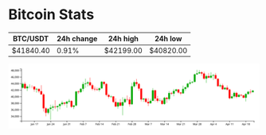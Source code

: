 # Bitcoin Stats

BTC/USDT|24h change|24h high|24h low|
|---|---|---|---|
|$41840.40|0.91%|$42199.00|$40820.00|

<img src="./chart.svg">
